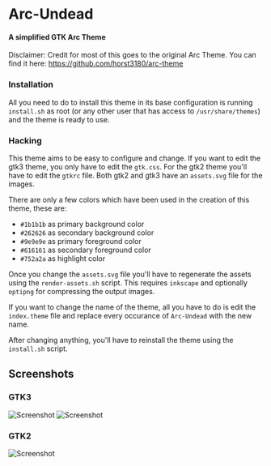 # Arc-Undead
#### A simplified GTK Arc Theme

Disclaimer: Credit for most of this goes to the original Arc Theme.
You can find it here: https://github.com/horst3180/arc-theme

### Installation

All you need to do to install this theme in its base configuration is running `install.sh` as root (or any other user that has access to `/usr/share/themes`) and the theme is ready to use.

### Hacking
This theme aims to be easy to configure and change. If you want to edit the gtk3 theme, you only have to edit the `gtk.css`.
For the gtk2 theme you'll have to edit the `gtkrc` file. Both gtk2 and gtk3 have an `assets.svg` file for the images.

There are only a few colors which have been used in the creation of this theme, these are:
 * `#1b1b1b` as primary background color
 * `#262626` as secondary background color
 * `#9e9e9e` as primary foreground color
 * `#616161` as secondary foreground color
 * `#752a2a` as highlight color

Once you change the `assets.svg` file you'll have to regenerate the assets using the `render-assets.sh` script.
This requires `inkscape` and optionally `optipng` for compressing the output images.

If you want to change the name of the theme, all you have to do is edit the `index.theme` file and replace every occurance of `Arc-Undead` with the new name.

After changing anything, you'll have to reinstall the theme using the `install.sh` script.

## Screenshots

### GTK3
![Screenshot](https://i.imgur.com/Q31AUIL.png)
![Screenshot](https://i.imgur.com/qND1ebX.png)

### GTK2
![Screenshot](https://i.imgur.com/oFcLy2y.png)
